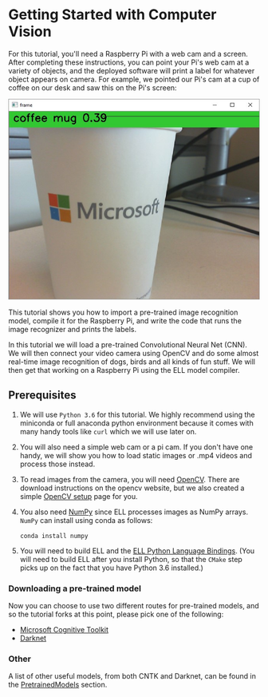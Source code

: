 # Getting Started with Computer Vision

For this tutorial, you'll need a Raspberry Pi with a web cam and a screen. After completing these instructions, you can point your Pi's web cam at a variety of objects, and the deployed software will print a label for whatever object appears on camera. For example, we pointed our Pi's cam at a cup of coffee on our desk and saw this on the Pi's screen:

![coffee mug](coffeemug.jpg)

This tutorial shows you how to import a pre-trained image recognition model, compile it for the Raspberry Pi, and write the code that runs the image recognizer and prints the labels.

In this tutorial we will load a pre-trained Convolutional Neural Net (CNN).
We will then connect your video camera using OpenCV and do some almost real-time image recognition of dogs, birds and all kinds of
fun stuff.  We will then get that working on a Raspberry Pi using the ELL model compiler.


## Prerequisites

1. We will use `Python 3.6` for this tutorial.
We highly recommend using the miniconda or full anaconda python environment because it comes with many
handy tools like `curl` which we will use later on.

2. You will also need a simple web cam or a pi cam.  If you don't have one handy, we will show you how to load
static images or .mp4 videos and process those instead.

3. To read images from the camera, you will need [OpenCV](http://opencv.org/). There are download instructions on the opencv website, but we also created a simple [OpenCV setup](opencv.md) page for you.

4. You also need  [NumPy](https://docs.scipy.org/doc/numpy-dev/user/quickstart.html) since ELL  processes images as NumPy arrays. `NumPy` can install using conda as follows:

    ~~~~
    conda install numpy
    ~~~~

5. You will need to build ELL and the 
[ELL Python Language Bindings](../../../interfaces/README.md). (You will need to build ELL after you install Python, so that the `CMake` step picks up on the fact that you have Python
3.6 installed.)

### Downloading a pre-trained model

Now you can choose to use two different routes for pre-trained models, and so the tutorial forks at this point,
please pick one of the following:

 * [Microsoft Cognitive Toolkit](cntk.md)
 * [Darknet](darknet.md)

### Other

A list of other useful models, from both CNTK and Darknet, can be found in the [PretrainedModels](./PretrainedModels.md) section.
